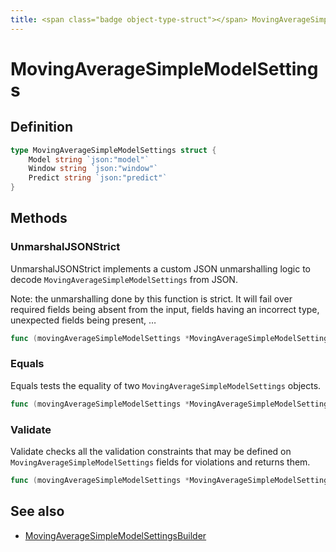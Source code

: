 ```yaml
---
title: <span class="badge object-type-struct"></span> MovingAverageSimpleModelSettings
---
```

# <span class="badge object-type-struct"></span> MovingAverageSimpleModelSettings

## Definition

```go
type MovingAverageSimpleModelSettings struct {
    Model string `json:"model"`
    Window string `json:"window"`
    Predict string `json:"predict"`
}
```
## Methods

### <span class="badge object-method"></span> UnmarshalJSONStrict

UnmarshalJSONStrict implements a custom JSON unmarshalling logic to decode `MovingAverageSimpleModelSettings` from JSON.

Note: the unmarshalling done by this function is strict. It will fail over required fields being absent from the input, fields having an incorrect type, unexpected fields being present, …

```go
func (movingAverageSimpleModelSettings *MovingAverageSimpleModelSettings) UnmarshalJSONStrict(raw []byte) error
```

### <span class="badge object-method"></span> Equals

Equals tests the equality of two `MovingAverageSimpleModelSettings` objects.

```go
func (movingAverageSimpleModelSettings *MovingAverageSimpleModelSettings) Equals(other MovingAverageSimpleModelSettings) bool
```

### <span class="badge object-method"></span> Validate

Validate checks all the validation constraints that may be defined on `MovingAverageSimpleModelSettings` fields for violations and returns them.

```go
func (movingAverageSimpleModelSettings *MovingAverageSimpleModelSettings) Validate() error
```

## See also

 * <span class="badge builder"></span> [MovingAverageSimpleModelSettingsBuilder](./builder-MovingAverageSimpleModelSettingsBuilder.md)
